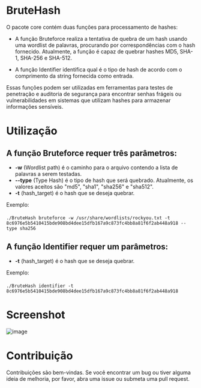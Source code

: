 # BruteHash
O pacote core contém duas funções para processamento de hashes:
- A função Bruteforce realiza a tentativa de quebra de um hash usando uma wordlist de palavras, procurando por correspondências com o hash fornecido. Atualmente, a função é capaz de quebrar hashes MD5, SHA-1, SHA-256 e SHA-512.

- A função Identifier identifica qual é o tipo de hash de acordo com o comprimento da string fornecida como entrada.

Essas funções podem ser utilizadas em ferramentas para testes de penetração e auditoria de segurança para encontrar senhas frágeis ou vulnerabilidades em sistemas que utilizam hashes para armazenar informações sensíveis.

# Utilização

## A função Bruteforce requer três parâmetros:

- **-w** (Wordlist path) é o caminho para o arquivo contendo a lista de palavras a serem testadas.
- **--type** (Type Hash) é o tipo de hash que será quebrado. Atualmente, os valores aceitos são "md5", "sha1", "sha256" e "sha512".
- **-t** (hash_target) é o hash que se deseja quebrar.

Exemplo:
####
    ./BruteHash bruteforce -w /usr/share/wordlists/rockyou.txt -t 8c6976e5b5410415bde908bd4dee15dfb167a9c873fc4bb8a81f6f2ab448a918 --type sha256
    
## A função Identifier requer um parâmetros:

- **-t** (hash_target) é o hash que se deseja quebrar.

Exemplo:
####
    ./BruteHash identifier -t 8c6976e5b5410415bde908bd4dee15dfb167a9c873fc4bb8a81f6f2ab448a918
    

# Screenshot
![image](https://user-images.githubusercontent.com/62616207/224595117-02036fc0-db47-41c3-a81e-3ca5d218b17a.png)


# Contribuição
Contribuições são bem-vindas. Se você encontrar um bug ou tiver alguma ideia de melhoria, por favor, abra uma issue ou submeta uma pull request.
